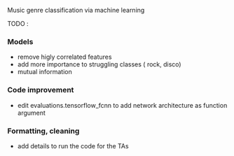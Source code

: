 Music genre classification via machine learning

TODO :

### Models
- remove higly correlated features
- add more importance to struggling classes ( rock, disco)
- mutual information


### Code improvement
- edit evaluations.tensorflow_fcnn to add network architecture as function argument 

### Formatting, cleaning
- add details to run the code for the TAs